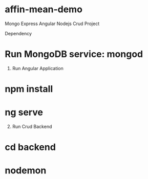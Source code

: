 # affin-mean-demo
Mongo Express Angular Nodejs Crud Project

Dependency

# Run MongoDB service: mongod

1. Run Angular Application 

# npm install
# ng serve

2. Run Crud Backend 

# cd backend
# nodemon
